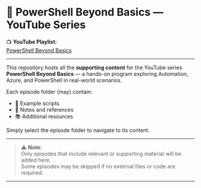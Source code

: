 # 🎥 PowerShell Beyond Basics — YouTube Series

📺 **YouTube Playlist:**  
[PowerShell Beyond Basics](https://www.youtube.com/playlist?list=PLXgvDoFYKcAhmQAYrMq90uf7rkIe2CfrU)

---

This repository hosts all the **supporting content** for the YouTube series **PowerShell Beyond Basics** — a hands-on program exploring Automation, Azure, and PowerShell in real-world scenarios.

Each episode folder (may) contain:
- 🧩 Example scripts  
- 📝 Notes and references  
- 📚 Additional resources  

Simply select the episode folder to navigate to its content.

---

> ⚠️ **Note:**  
> Only episodes that include relevant or supporting material will be added here.  
> Some episodes may be skipped if no external files or code are required.

---
